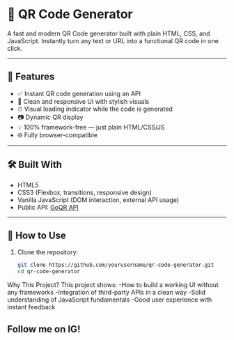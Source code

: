 # 🔳 QR Code Generator

A fast and modern QR Code generator built with plain HTML, CSS, and JavaScript. Instantly turn any text or URL into a functional QR code in one click.


---

## 🚀 Features

- ✅ Instant QR code generation using an API
- 🎨 Clean and responsive UI with stylish visuals
- ⏱ Visual loading indicator while the code is generated
- 📷 Dynamic QR display
- 💡 100% framework-free — just plain HTML/CSS/JS
- 🌐 Fully browser-compatible

---

## 🛠️ Built With

- HTML5
- CSS3 (Flexbox, transitions, responsive design)
- Vanilla JavaScript (DOM interaction, external API usage)
- Public API: [GoQR API](https://goqr.me/api/)

---

## 🔧 How to Use

1. Clone the repository:
   ```bash
   git clone https://github.com/yourusername/qr-code-generator.git
   cd qr-code-generator

Why This Project?
This project shows:
 -How to build a working UI without any frameworks
 -Integration of third-party APIs in a clean way
 -Solid understanding of JavaScript fundamentals
 -Good user experience with instant feedback

 ## Follow me on IG!
